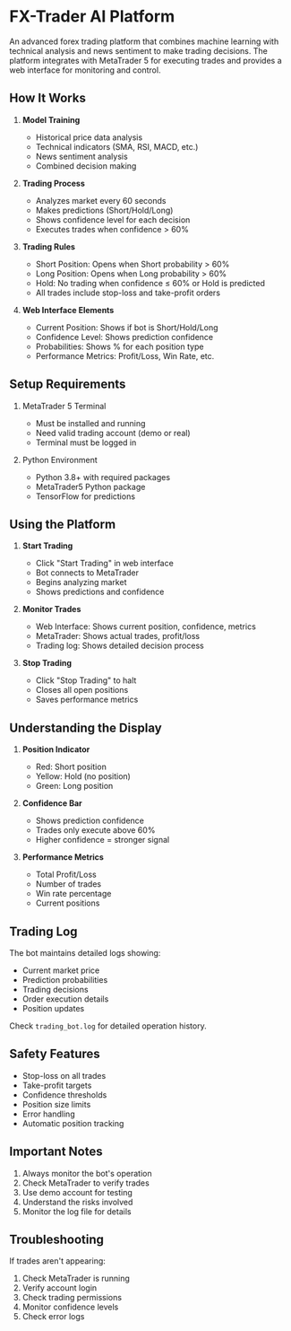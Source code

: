 # FX-Trader AI Platform

An advanced forex trading platform that combines machine learning with technical analysis and news sentiment to make trading decisions. The platform integrates with MetaTrader 5 for executing trades and provides a web interface for monitoring and control.

## How It Works

1. **Model Training**
   - Historical price data analysis
   - Technical indicators (SMA, RSI, MACD, etc.)
   - News sentiment analysis
   - Combined decision making

2. **Trading Process**
   - Analyzes market every 60 seconds
   - Makes predictions (Short/Hold/Long)
   - Shows confidence level for each decision
   - Executes trades when confidence > 60%

3. **Trading Rules**
   - Short Position: Opens when Short probability > 60%
   - Long Position: Opens when Long probability > 60%
   - Hold: No trading when confidence ≤ 60% or Hold is predicted
   - All trades include stop-loss and take-profit orders

4. **Web Interface Elements**
   - Current Position: Shows if bot is Short/Hold/Long
   - Confidence Level: Shows prediction confidence
   - Probabilities: Shows % for each position type
   - Performance Metrics: Profit/Loss, Win Rate, etc.

## Setup Requirements

1. MetaTrader 5 Terminal
   - Must be installed and running
   - Need valid trading account (demo or real)
   - Terminal must be logged in

2. Python Environment
   - Python 3.8+ with required packages
   - MetaTrader5 Python package
   - TensorFlow for predictions

## Using the Platform

1. **Start Trading**
   - Click "Start Trading" in web interface
   - Bot connects to MetaTrader
   - Begins analyzing market
   - Shows predictions and confidence

2. **Monitor Trades**
   - Web Interface: Shows current position, confidence, metrics
   - MetaTrader: Shows actual trades, profit/loss
   - Trading log: Shows detailed decision process

3. **Stop Trading**
   - Click "Stop Trading" to halt
   - Closes all open positions
   - Saves performance metrics

## Understanding the Display

1. **Position Indicator**
   - Red: Short position
   - Yellow: Hold (no position)
   - Green: Long position

2. **Confidence Bar**
   - Shows prediction confidence
   - Trades only execute above 60%
   - Higher confidence = stronger signal

3. **Performance Metrics**
   - Total Profit/Loss
   - Number of trades
   - Win rate percentage
   - Current positions

## Trading Log

The bot maintains detailed logs showing:
- Current market price
- Prediction probabilities
- Trading decisions
- Order execution details
- Position updates

Check `trading_bot.log` for detailed operation history.

## Safety Features

- Stop-loss on all trades
- Take-profit targets
- Confidence thresholds
- Position size limits
- Error handling
- Automatic position tracking

## Important Notes

1. Always monitor the bot's operation
2. Check MetaTrader to verify trades
3. Use demo account for testing
4. Understand the risks involved
5. Monitor the log file for details

## Troubleshooting

If trades aren't appearing:
1. Check MetaTrader is running
2. Verify account login
3. Check trading permissions
4. Monitor confidence levels
5. Check error logs
